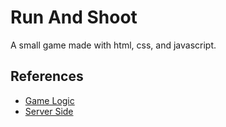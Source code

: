 # Run And Shoot
A small game made with html, css, and javascript.

## References
* [Game Logic](https://scripterswar.com/tutorial/html5#)
* [Server Side](https://scripterswar.com/tutorial/nodejs)
